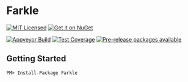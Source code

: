 Farkle
=======

[![MIT Licensed](https://img.shields.io/badge/license-MIT-blue.svg?style=flat-square)](license.md)
[![Get it on NuGet](https://img.shields.io/nuget/v/Farkle.svg?style=flat-square)](http://nuget.org/packages/Farkle)

[![Appveyor Build](https://img.shields.io/appveyor/ci/otac0n/Farkle.svg?style=flat-square)](https://ci.appveyor.com/project/otac0n/Farkle)
[![Test Coverage](https://img.shields.io/codecov/c/github/otac0n/Farkle.svg?style=flat-square)](https://codecov.io/gh/otac0n/Farkle)
[![Pre-release packages available](https://img.shields.io/nuget/vpre/Farkle.svg?style=flat-square)](http://nuget.org/packages/Farkle)

Getting Started
---------------

    PM> Install-Package Farkle
